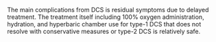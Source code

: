 The main complications from DCS is residual symptoms due to delayed treatment. The treatment itself including 100% oxygen administration, hydration, and hyperbaric chamber use for type-1 DCS that does not resolve with conservative measures or type-2 DCS is relatively safe.